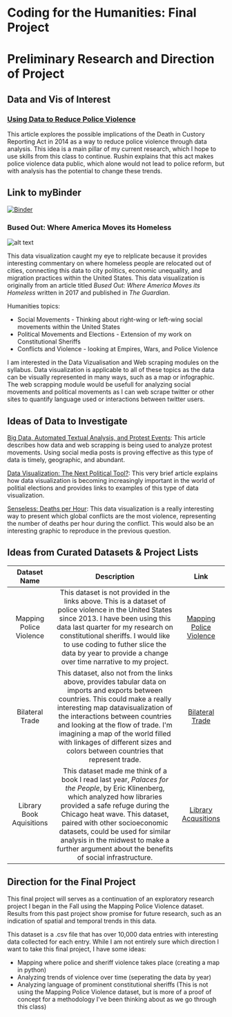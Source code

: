 # Coding for the Humanities: Final Project
# Preliminary Research and Direction of Project

## Data and Vis of Interest
### [Using Data to Reduce Police Violence](https://heinonline.org/HOL/P?h=hein.journals/bclr57&i=117)

This article explores the possible implications of the Death in Custory Reporting Act in 2014 as a way to reduce police violence through data analysis. This idea is a main pillar of my current research, which I hope to use skills from this class to continue. Rushin explains that this act makes police violence data public, which alone would not lead to police reform, but with analysis has the potential to change these trends.

## Link to myBinder
[![Binder](https://mybinder.org/badge_logo.svg)](https://mybinder.org/v2/gh/lindseyrogers/DH140_final_sheriffs/HEAD)

### Bused Out: Where America Moves its Homeless
![alt text](https://www.maptive.com/wp-content/uploads/2022/03/distribution-chart.png "Data Visualiation")

This data visualization caught my eye to relplicate because it provides interesting commentary on where homeless people are relocated out of cities, connecting this data to city politics, economic unequality, and migration practices within the United States. This data visualization is originally from an article titled *Bused Out: Where America Moves its Homeless* written in 2017 and published in *The Guardian*.

Humanities topics:
* Social Movements - Thinking about right-wing or left-wing social movements within the United States
* Political Movements and Elections - Extension of my work on Constitutional Sheriffs
* Conflicts and Violence - looking at Empires, Wars, and Police Violence

I am interested in the Data Vizualisation and Web scraping modules on the syllabus. Data visualization is applicable to all of these topics as the data can be visually represented in many ways, such as a map or infographic. The web scrapping module would be usefull for analyzing social movements and political movements as I can web scrape twitter or other sites to quantify language used or interactions between twitter users. 

## Ideas of Data to Investigate
[Big Data, Automated Textual Analysis, and Protest Events](https://mobilizingideas.wordpress.com/2015/03/09/big-data-automated-textual-analysis-and-protest-events/): This article describes how data and web scrapping is being used to analyze protest movements. Using social media posts is proving effective as this type of data is timely, geographic, and abundant. 

[Data Visualization: The Next Political Tool?](https://www.toucantoco.com/en/blog/data-visualization-influencing-election): This very brief article explains how data visualization is becoming increasingly important in the world of politial elections and provides links to examples of this type of data visualization.

[Senseless: Deaths per Hour](https://www.informationisbeautiful.net/visualizations/senseless-conflict-deaths-per-hour/): This data visualization is a really interesting way to present which global conflicts are the most violence, representing the number of deaths per hour during the conflict. This would also be an interesting graphic to reproduce in the previous question.


## Ideas from Curated Datasets & Project Lists
Dataset Name | Description | Link
:---: | :---: | :---:
Mapping Police Violence | This dataset is not provided in the links above. This is a dataset of police violence in the United States since 2013. I have been using this data last quarter for my research on constitutional sheriffs. I would like to use coding to futher slice the data by year to provide a change over time narrative to my project. | [Mapping Police Violence](https://mappingpoliceviolence.org/)
Bilateral Trade | This dataset, also not from the links above, provides tabular data on imports and exports between countries. This could make a really interesting map datavisualization of the interactions between countries and looking at the flow of trade. I'm imagining a map of the world filled with linkages of different sizes and colors between countries that represent trade. | [Bilateral Trade](https://data.world/cow/bilateral-trade)
Library Book Aquisitions | This dataset made me think of a book I read last year, *Palaces for the People*, by Eric Klinenberg, which analyzed how libraries provided a safe refuge during the Chicago heat wave. This dataset, paired with other socioeconomic datasets, could be used for similar analysis in the midwest to make a further argument about the benefits of social infrastructure. | [Library Acqusitions](https://cardinalscholar.bsu.edu/handle/123456789/194598)

## Direction for the Final Project
This final project will serves as a continuation of an exploratory research project I began in the Fall using the Mapping Police Violence dataset. Results from this past project show promise for future research, such as an indication of spatial and temporal trends in this data. 

This dataset is a .csv file that has over 10,000 data entries with interesting data collected for each entry. While I am not entirely sure which direction I want to take this final project, I have some ideas:
* Mapping where police and sheriff violence takes place (creating a map in python)
* Analyzing trends of violence over time (seperating the data by year)
* Analyzing language of prominent constitutional sheriffs (This is not using the Mapping Police Violence dataset, but is more of a proof of concept for a methodology I've been thinking about as we go through this class)
